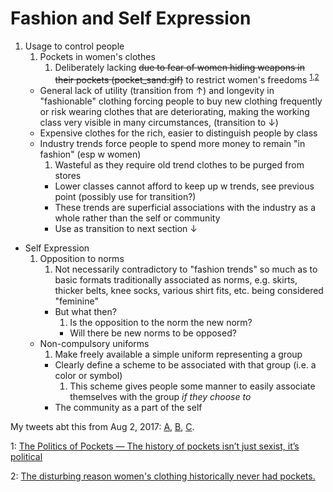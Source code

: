 # Fashion and Self Expression

1. Usage to control people
    1. Pockets in women's clothes
        1. Deliberately lacking ~~due to fear of women hiding weapons in their pockets (pocket_sand.gif)~~ to restrict women's freedoms <sup>[1](#n1),[2](#n2)</sup>
    - General lack of utility (transition from &uarr;) and longevity in "fashionable" clothing forcing people to buy new clothing frequently or risk wearing clothes that are deteriorating, making the working class very visible in many circumstances, (transition to &darr;)
    - Expensive clothes for the rich, easier to distinguish people by class
    - Industry trends force people to spend more money to remain "in fashion" (esp w women)
        1. Wasteful as they require old trend clothes to be purged from stores
        - Lower classes cannot afford to keep up w trends, see previous point (possibly use for transition?)
        - These trends are superficial associations with the industry as a whole rather than the self or community
        - Use as transition to next section &darr;
- Self Expression
    1. Opposition to norms
        1. Not necessarily contradictory to "fashion trends" so much as to basic formats traditionally associated as norms, e.g. skirts, thicker belts, knee socks, various shirt fits, etc. being considered "feminine"
        - But what then?
            1. Is the opposition to the norm the new norm?
            - Will there be new norms to be opposed?
    - Non-compulsory uniforms
        1. Make freely available a simple uniform representing a group
        - Clearly define a scheme to be associated with that group (i.e. a color or symbol)
            1. This scheme gives people some manner to easily associate themselves with the group _if they choose to_
        - The community as a part of the self

My tweets abt this from Aug 2, 2017: [A](https://twitter.com/trewbot/status/892793001097011200), [B](https://twitter.com/trewbot/status/892799472278876167), [C](https://twitter.com/trewbot/status/892801656177524737).

<a name="n1">1</a>: [The Politics of Pockets &mdash;
The history of pockets isn’t just sexist, it’s political](https://www.racked.com/2016/9/19/12865560/politics-of-pockets-suffragettes-women)

<a name="n2">2</a>: [The disturbing reason women's clothing historically never had pockets.](http://www.msn.com/en-us/lifestyle/whats-hot/the-disturbing-reason-womens-clothing-historically-never-had-pockets/ar-AAopCOf)
